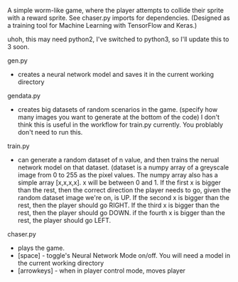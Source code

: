 A simple worm-like game, where the player attempts to collide their sprite with a reward sprite. See chaser.py imports for dependencies. (Designed as a training tool for Machine Learning with TensorFlow and Keras.)

uhoh, this may need python2, I've switched to python3, so I'll update this to 3 soon.

gen.py
- creates a neural network model and saves it in the current working directory

gendata.py
- creates big datasets of random scenarios in the game. (specify how many images you want to generate at the bottom of the code) I don't think this is useful in the workflow for train.py currently. You problably don't need to run this.

train.py
- can generate a random dataset of n value, and then trains the nerual network model on that dataset.
(dataset is a numpy array of a greyscale image from 0 to 255 as the pixel values. The numpy array also has a simple array [x,x,x,x]. x will be between 0 and 1. If the first x is bigger than the rest, then the correct direction the player needs to go, given the random dataset image we're on, is UP. If the second x is bigger than the rest, then the player should go RIGHT. If the third x is bigger than the rest, then the player should go DOWN. if the fourth x is bigger than the rest, the player should go LEFT. 


chaser.py
- plays the game. 
- [space] - toggle's Neural Network Mode on/off. You will need a model in the current working directory
- [arrowkeys] - when in player control mode, moves player
